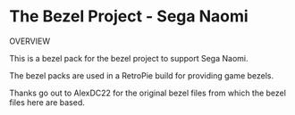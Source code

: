 # The Bezel Project - Sega Naomi
 
OVERVIEW

This is a bezel pack for the bezel project to support Sega Naomi.

The bezel packs are used in a RetroPie build for providing game bezels.

Thanks go out to AlexDC22 for the original bezel files from which the bezel files here are based.
